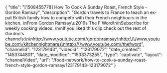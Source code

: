 {
    "title": "[1508455778] How To Cook A Sunday Roast, French Style - Gordon Ramsay",
    "description": "Gordon travels to France to teach an ex-pat British family how to compete with their French neighbours in the kitchen. \nFrom Gordon Ramsay\u2019s The F Word\n\nSubscribe for weekly cooking videos. \n\nIf you liked this clip check out the rest of Gordon's channels:\n\nhttp:\/\/www.youtube.com\/gordonramsay\nhttp:\/\/www.youtube.com\/kitchennightmares\nhttp:\/\/www.youtube.com\/thefword",
    "channelid": "123179143",
    "videoid": "123179072",
    "date_created": "1453744801",
    "date_modified": "1508373255",
    "type": "captivate",
    "layout": "channelVideo",
    "url": "\/food-network\/how-to-cook-a-sunday-roast-french-style-gordon-ramsay\/123179143-123179072"
}